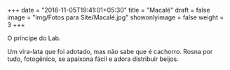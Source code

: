 +++
date = "2016-11-05T19:41:01+05:30"
title = "Macalé"
draft = false
image = "img/Fotos para Site/Macalé.jpg"
showonlyimage = false
weight = 3
+++

O príncipe do Lab.
<!--more-->

Um vira-lata que foi adotado, mas não sabe que é cachorro. Rosna por tudo, fotogênico, se apaixona fácil e adora distribuir beijos.
